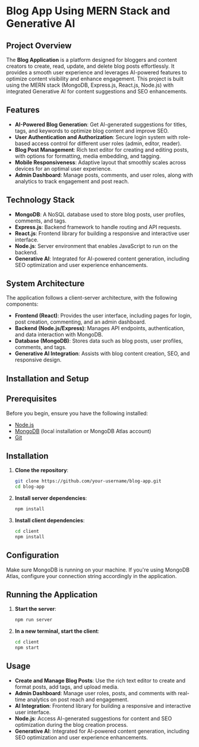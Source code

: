 # Blog App Using MERN Stack and Generative AI

## Project Overview
The **Blog Application** is a platform designed for bloggers and content creators to create, read, update, and delete blog posts effortlessly. It provides a smooth user experience and leverages AI-powered features to optimize content visibility and enhance engagement. This project is built using the MERN stack (MongoDB, Express.js, React.js, Node.js) with integrated Generative AI for content suggestions and SEO enhancements.

## Features
- **AI-Powered Blog Generation**: Get AI-generated suggestions for titles, tags, and keywords to optimize blog content and improve SEO.
- **User Authentication and Authorization**: Secure login system with role-based access control for different user roles (admin, editor, reader).
- **Blog Post Management**: Rich text editor for creating and editing posts, with options for formatting, media embedding, and tagging.
- **Mobile Responsiveness**: Adaptive layout that smoothly scales across devices for an optimal user experience.
- **Admin Dashboard**: Manage posts, comments, and user roles, along with analytics to track engagement and post reach.

## Technology Stack
- **MongoDB**: A NoSQL database used to store blog posts, user profiles, comments, and tags.
- **Express.js**: Backend framework to handle routing and API requests.
- **React.js**: Frontend library for building a responsive and interactive user interface.
- **Node.js**: Server environment that enables JavaScript to run on the backend.
- **Generative AI**: Integrated for AI-powered content generation, including SEO optimization and user experience enhancements.

## System Architecture
The application follows a client-server architecture, with the following components:
- **Frontend (React)**: Provides the user interface, including pages for login, post creation, commenting, and an admin dashboard.
- **Backend (Node.js/Express)**: Manages API endpoints, authentication, and data interaction with MongoDB.
- **Database (MongoDB)**: Stores data such as blog posts, user profiles, comments, and tags.
- **Generative AI Integration**: Assists with blog content creation, SEO, and responsive design.

## Installation and Setup

## Prerequisites

Before you begin, ensure you have the following installed:
- [Node.js](https://nodejs.org/)
- [MongoDB](https://www.mongodb.com/) (local installation or MongoDB Atlas account)
- [Git](https://git-scm.com/)

## Installation

1. **Clone the repository**:
   ```bash
   git clone https://github.com/your-username/blog-app.git
   cd blog-app
   ```

2. **Install server dependencies**:
   ```bash
   npm install
   ```

3. **Install client dependencies**:
   ```bash
   cd client
   npm install
   ```

## Configuration

Make sure MongoDB is running on your machine. If you're using MongoDB Atlas, configure your connection string accordingly in the application.

## Running the Application

1. **Start the server**:
   ```bash
   npm run server
   ```

2. **In a new terminal, start the client**:
   ```bash
   cd client
   npm start
   ```


## Usage
- **Create and Manage Blog Posts**: Use the rich text editor to create and format posts, add tags, and upload media.
- **Admin Dashboard**: Manage user roles, posts, and comments with real-time analytics on post reach and engagement.
- **AI Integration**: Frontend library for building a responsive and interactive user interface.
- **Node.js**: Access AI-generated suggestions for content and SEO optimization during the blog creation process.
- **Generative AI**: Integrated for AI-powered content generation, including SEO optimization and user experience enhancements.


